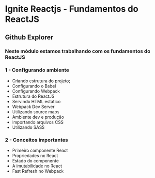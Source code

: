 # Ignite Reactjs - Fundamentos do ReactJS

## Github Explorer

### Neste módulo estamos trabalhando com os fundamentos do ReactJS

### 1 - Configurando ambiente

- Criando estrutura do projeto;
- Configurando o Babel
- Configurando Webpack
- Estrutura do ReactJS
- Servindo HTML estático
- Webpack Dev Server
- Utilizando source maps
- Ambiente dev e produção
- Importando arquivos CSS
- Utilizando SASS

### 2 - Conceitos importantes

- Primeiro componente React
- Propriedades no React
- Estado do componente
- A imutabilidade no React
- Fast Refresh no Webpack
